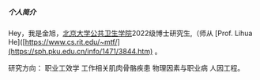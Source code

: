 ##### 个人简介

Hey，我是金旭，[北京大学公共卫生学院](https://sph.pku.edu.cn/index.htm)2022级博士研究生,（师从 [Prof. Lihua He]([https://www.cs.rit.edu/~mtf/](https://sph.pku.edu.cn/info/1471/3844.htm) 。

研究方向：
职业工效学
工作相关肌肉骨骼疾患
物理因素与职业病
人因工程。
